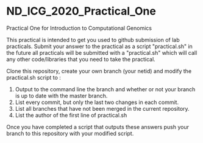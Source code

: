 # ND_ICG_2020_Practical_One
Practical One for Introduction to Computational Genomics

This practical is intended to get you used to github submission of lab practicals. Submit your answer to the practical as a script "practical.sh" in the future all practicals will be submitted with a "practical.sh" which will call any other code/libraries that you need to take the practical. 

Clone this repository, create your own branch (your netid) and modify the practical.sh script to :

1. Output to the command line the branch and whether or not your branch is up to date with the master branch. 
2. List every commit, but only the last two changes in each commit. 
3. List all branches that have not been merged in the current repository. 
4. List the author of the first line of practical.sh

Once you have completed a script that outputs these answers push your branch to this repository with your modified script. 
